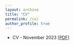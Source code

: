 ```yaml
---
layout: archive
title: "CV"
permalink: /cv/
author_profile: true
---
```


- CV - November 2023 [[PDF](/files/CV_Nov2023.pdf)] 
